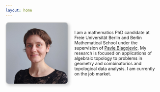 ```yaml
---
layout: home
---
```


<div style="display: flex; align-items: center; gap: 20px;">
  <img src="/assets/images/profile.jpg" alt="My profile picture" style="width: 200px; border-radius: 10px; border: 2px solid #ccc; box-shadow: 4px 4px 10px rgba(0,0,0,0.2);" />

  <div>
I am a mathematics PhD candidate at Freie Universität Berlin and Berlin Mathematical School under the supervision of <a href="https://www.mi.fu-berlin.de/en/math/groups/discgeom/members/03blagojevic.html">Pavle Blagojevic</a>. My research is focused on applications of algebraic topology to problems in geometry and combinatorics and topological data analysis. I am currently on the job market.
  </div>
</div>


